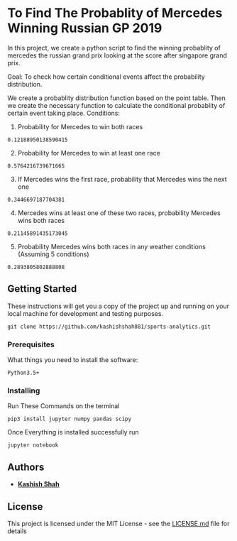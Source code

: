 # To Find The Probablity of Mercedes Winning Russian GP 2019

In this project, we create a python script to find the winning probablity of mercedes the russian grand prix looking at the score after singapore grand prix.


Goal: To check how certain conditional events affect the probability distribution. 


We create a probablity distribution function  based on the point table.
Then we create the necessary function to calculate the conditional probablity of certain event taking place.
Conditions: 
 1) Probability for Mercedes to win both races
 ```
 0.12188950138590415
 ```
 2) Probability for Mercedes to win at least one race
  ```
 0.5764216739671665
 ```
 3) If Mercedes wins the first race, probability that Mercedes wins the next one
  ```
 0.3446697187704381
 ```
 4) Mercedes wins at least one of these two races, probability Mercedes wins both races
  ```
 0.21145891435173045
 ```
 5) Probability Mercedes wins both races in any weather conditions (Assuming 5 conditions)
  ```
 0.2893805802888808
 ```




## Getting Started

These instructions will get you a copy of the project up and running on your local machine for development and testing purposes.

```
git clone https://github.com/kashishshah881/sports-analytics.git

```

### Prerequisites

What things you need to install the software:

```
Python3.5+
```

### Installing

Run These Commands on the terminal
```
pip3 install jupyter numpy pandas scipy
```
Once Everything is installed successfully run

```
jupyter notebook
```



## Authors

* **[Kashish Shah](www.kashishshah.com)**


## License

This project is licensed under the MIT License - see the [LICENSE.md](LICENSE.md) file for details

